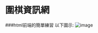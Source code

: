# 圍棋資訊網
###html前端的簡單練習
以下圖示:
![image](https://github.com/kenny1208/Gogame-introduction-website/assets/79733494/4dc6c5f8-7d2e-4c5a-952a-6a8d8688e56e)

